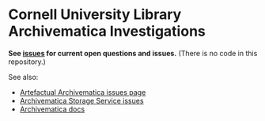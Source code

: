 # Cornell University Library Archivematica Investigations

**See [issues](https://github.com/cul-it/amatica/issues) for current open questions and issues.** (There is no code in this repository.)

See also:

  * [Artefactual Archivematica issues page](https://github.com/artefactual/archivematica/issues)
  * [Archivematica Storage Service issues](https://github.com/artefactual/archivematica-storage-service/issues)
  * [Archivematica docs](https://www.archivematica.org/)